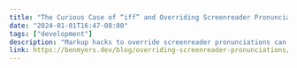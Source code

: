 ```yaml
---
title: "The Curious Case of “iff” and Overriding Screenreader Pronunciations"
date: "2024-01-01T16:47-08:00"
tags: ["development"]
description: "Markup hacks to override screenreader pronunciations can get a little iffy. Here`s some techniques to try instead."
link: https://benmyers.dev/blog/overriding-screenreader-pronunciations/
---
```

